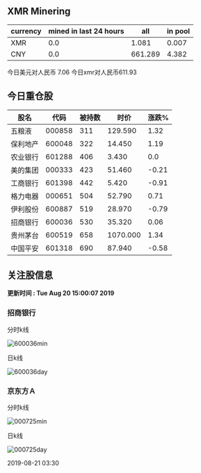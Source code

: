 ## XMR Minering

|currency|mined in last 24 hours|all|in pool|
|---|---|---|---|
|XMR|0.0|1.081|0.007|
|CNY|0.0|661.289|4.382|

今日美元对人民币 7.06	今日xmr对人民币611.93


## 今日重仓股 

|股名|代码|被持数|时价|涨跌%|
|---|---|---|---|---|
|五粮液|000858|311|129.590|1.32|
|保利地产|600048|322|14.450|1.19|
|农业银行|601288|406|3.430|0.0|
|美的集团|000333|423|51.460|-0.21|
|工商银行|601398|442|5.420|-0.91|
|格力电器|000651|504|52.790|0.71|
|伊利股份|600887|519|28.970|-0.79|
|招商银行|600036|530|35.320|0.06|
|贵州茅台|600519|658|1070.000|1.34|
|中国平安|601318|690|87.940|-0.58|

## 关注股信息
**更新时间 : Tue Aug 20 15:00:07 2019**
### 招商银行 
分时k线

![600036min](http://image.sinajs.cn/newchart/min/n/sh600036.gif)

日k线

![600036day](http://image.sinajs.cn/newchart/daily/n/sh600036.gif)

### 京东方Ａ 
分时k线

![000725min](http://image.sinajs.cn/newchart/min/n/sz000725.gif)

日k线

![000725day](http://image.sinajs.cn/newchart/daily/n/sz000725.gif)

2019-08-21 03:30
